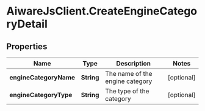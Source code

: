 # AiwareJsClient.CreateEngineCategoryDetail

## Properties

Name | Type | Description | Notes
------------ | ------------- | ------------- | -------------
**engineCategoryName** | **String** | The name of the engine category | [optional] 
**engineCategoryType** | **String** | The type of the category | [optional] 


